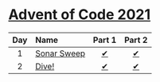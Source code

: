 [Advent of Code 2021](https://adventofcode.com/2021)
====================================================

|Day  |Name                 |Part 1                       |Part 2                       |
|:---:|:--------------------|:---------------------------:|:---------------------------:|
|1    |[Sonar Sweep][Day1]  |[&#10004;](./Day1/Part1.kts) |[&#10004;](./Day1/Part2.kts) |
|2    |[Dive!][Day2]        |[&#10004;](./Day2/Part1.kts) |[&#10004;](./Day2/Part2.kts) |

[Day1]: https://adventofcode.com/2021/day/1
[Day2]: https://adventofcode.com/2021/day/2
